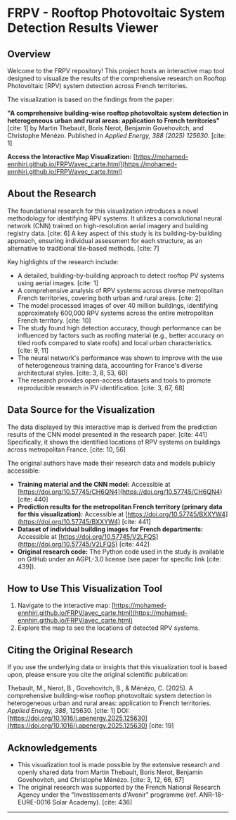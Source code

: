 # FRPV - Rooftop Photovoltaic System Detection Results Viewer

## Overview

Welcome to the FRPV repository! This project hosts an interactive map tool designed to visualize the results of the comprehensive research on Rooftop Photovoltaic (RPV) system detection across French territories.

The visualization is based on the findings from the paper:

**"A comprehensive building-wise rooftop photovoltaic system detection in heterogeneous urban and rural areas: application to French territories"** [cite: 1]
by Martin Thebault, Boris Nerot, Benjamin Govehovitch, and Christophe Ménézo.
Published in *Applied Energy, 388 (2025) 125630*. [cite: 1]

**Access the Interactive Map Visualization:**
[https://mohamed-ennhiri.github.io/FRPV/avec_carte.html](https://mohamed-ennhiri.github.io/FRPV/avec_carte.html)

## About the Research

The foundational research for this visualization introduces a novel methodology for identifying RPV systems. It utilizes a convolutional neural network (CNN) trained on high-resolution aerial imagery and building registry data. [cite: 6] A key aspect of this study is its building-by-building approach, ensuring individual assessment for each structure, as an alternative to traditional tile-based methods. [cite: 7]

Key highlights of the research include:
* A detailed, building-by-building approach to detect rooftop PV systems using aerial images. [cite: 1]
* A comprehensive analysis of RPV systems across diverse metropolitan French territories, covering both urban and rural areas. [cite: 2]
* The model processed images of over 40 million buildings, identifying approximately 600,000 RPV systems across the entire metropolitan French territory. [cite: 10]
* The study found high detection accuracy, though performance can be influenced by factors such as roofing material (e.g., better accuracy on tiled roofs compared to slate roofs) and local urban characteristics. [cite: 9, 11]
* The neural network's performance was shown to improve with the use of heterogeneous training data, accounting for France's diverse architectural styles. [cite: 3, 8, 53, 60]
* The research provides open-access datasets and tools to promote reproducible research in PV identification. [cite: 3, 67, 68]

## Data Source for the Visualization

The data displayed by this interactive map is derived from the prediction results of the CNN model presented in the research paper. [cite: 441] Specifically, it shows the identified locations of RPV systems on buildings across metropolitan France. [cite: 10, 56]

The original authors have made their research data and models publicly accessible:
* **Training material and the CNN model:** Accessible at [https://doi.org/10.57745/CH6QN4](https://doi.org/10.57745/CH6QN4) [cite: 440]
* **Prediction results for the metropolitan French territory (primary data for this visualization):** Accessible at [https://doi.org/10.57745/BXXYW4](https://doi.org/10.57745/BXXYW4) [cite: 441]
* **Dataset of individual building images for French departments:** Accessible at [https://doi.org/10.57745/V2LFQS](https://doi.org/10.57745/V2LFQS) [cite: 442]
* **Original research code:** The Python code used in the study is available on GitHub under an AGPL-3.0 license (see paper for specific link [cite: 439]).

## How to Use This Visualization Tool

1.  Navigate to the interactive map: [https://mohamed-ennhiri.github.io/FRPV/avec_carte.html](https://mohamed-ennhiri.github.io/FRPV/avec_carte.html)
2.  Explore the map to see the locations of detected RPV systems.
    

## Citing the Original Research

If you use the underlying data or insights that this visualization tool is based upon, please ensure you cite the original scientific publication:

Thebault, M., Nerot, B., Govehovitch, B., & Ménézo, C. (2025). A comprehensive building-wise rooftop photovoltaic system detection in heterogeneous urban and rural areas: application to French territories. *Applied Energy, 388*, 125630. [cite: 1]
DOI: [https://doi.org/10.1016/j.apenergy.2025.125630](https://doi.org/10.1016/j.apenergy.2025.125630) [cite: 19]


## Acknowledgements

* This visualization tool is made possible by the extensive research and openly shared data from Martin Thebault, Boris Nerot, Benjamin Govehovitch, and Christophe Ménézo. [cite: 3, 12, 66, 67]
* The original research was supported by the French National Research Agency under the "Investissements d'Avenir" programme (ref. ANR-18-EURE-0016 Solar Academy). [cite: 436]

---

